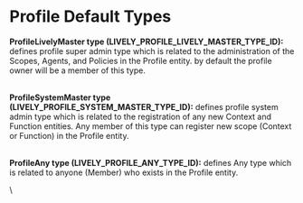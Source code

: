 # Profile Default Types

**ProfileLivelyMaster type (LIVELY\_PROFILE\_LIVELY\_MASTER\_TYPE\_ID):** defines profile super admin type which is related to the administration of the Scopes, Agents, and Policies in the Profile entity. by default the profile owner will be a member of this type.

\
**ProfileSystemMaster type (LIVELY\_PROFILE\_SYSTEM\_MASTER\_TYPE\_ID):** defines profile system admin type which is related to the registration of any new Context and Function entities. Any member of this type can register new scope (Context or Function) in the Profile entity.

\
**ProfileAny type (LIVELY\_PROFILE\_ANY\_TYPE\_ID):** defines Any type which is related to anyone (Member) who exists in the Profile entity.

\
